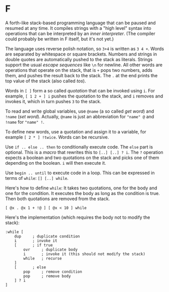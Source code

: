 # F

A forth-like stack-based programming language that can be paused and resumed at
any time. It compiles strings with a "high level" syntax into operations that
can be interpreted by an _inner interpreter_. (The compiler could probably be
written in F itself, but it's not yet.)

The language uses reverse polish notation, so `3+4` is written as `3 4 +`. Words
are separated by whitespace or square brackets. Numbers and strings in double
quotes are automatically pushed to the stack as literals. Strings support the
usual _escape sequences_ like `\n` for newline. All other words are operations
that operate on the stack, that is `+` pops two numbers, adds them, and pushes
the result back to the stack. The `.` at the end prints the top value of the
stack (also called _tos_).

Words in `[ ]` form a so called _quotation_ that can be invoked using `i`. For
example, `[ 1 2 + ] i` pushes the quotation to the stack, and `i` removes and
invokes it, which in turn pushes `3` to the stack.

To read and write global variables, use `@name` (a so called _get word_) and
`!name` (_set word_). Actually, `@name` is just an abbreviation for `"name" @`
and `!name` for `"name" !`.

To define new words, use a quotation and assign it to a variable, for example
`[ 2 * ] !twice`. Words can be recursive.

Use `if .. else .. then` to conditionally execute code. The `else` part is
optional. This is a _macro_ that rewrites this to `[..] [..] ? i`. The `?`
operation expects a boolean and two quotations on the stack and picks one of
them depending on the boolean. `i` will then execute it.

Use `begin .. until` to execute code in a loop. This can be expressed in terms
of `while`: `[] [..] while`.

Here's how to define `while`: It takes two quotations, one for the body and one
for the condition. It executes the body as long as the condition is true. Then
both quotations are removed from the stack.

    [ @x . @x 1 + !@ ] [ @x < 10 ] while

Here's the implementation (which requires the body not to modify the stack):

    :while [
        dup     ; duplicate condition
        i       ; invoke it
        [       ; if true
            ovr     ; duplicate body
            i       ; invoke it (this should not modify the stack)
            while   ; recurse
        ]
        [       ; else
            pop     ; remove condition
            pop     ; remove body
        ] ? i
    ]
